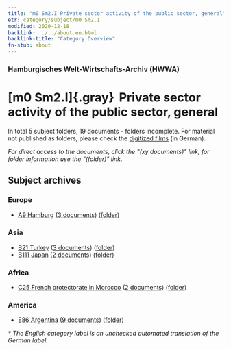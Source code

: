 ```yaml
---
title: "m0 Sm2.I Private sector activity of the public sector, general"
etr: category/subject/m0 Sm2.I
modified: 2020-12-18
backlink: ../../about.en.html
backlink-title: "Category Overview"
fn-stub: about
---
```


### Hamburgisches Welt-Wirtschafts-Archiv (HWWA)
# [m0 Sm2.I]{.gray}&#8201; Private sector activity of the public sector, general&#160; 





In total 5 subject folders, 19 documents - folders incomplete.
For material not published as folders, please check the [digitized films](/film/h1_sh) (in German).

_For direct access to the documents, click the "(xy documents)" link, for folder information use the "(folder)" link._

## Subject archives



### Europe

- [A9 Hamburg](../../../geo/about.en.html#A9) (<a href="https://dfg-viewer.de/show/?tx_dlf[id]=https://pm20.zbw.eu/mets/sh/1409xx/140905/1449xx/144909/public.mets.en.xml" target="_blank">3 documents</a>) ([folder](http://purl.org/pressemappe20/folder/sh/140905,144909))

### Asia

- [B21 Turkey](../../../geo/about.en.html#B21) (<a href="https://dfg-viewer.de/show/?tx_dlf[id]=https://pm20.zbw.eu/mets/sh/1411xx/141111/1449xx/144909/public.mets.en.xml" target="_blank">3 documents</a>) ([folder](http://purl.org/pressemappe20/folder/sh/141111,144909))
- [B111 Japan](../../../geo/about.en.html#B111) (<a href="https://dfg-viewer.de/show/?tx_dlf[id]=https://pm20.zbw.eu/mets/sh/1412xx/141272/1449xx/144909/public.mets.en.xml" target="_blank">2 documents</a>) ([folder](http://purl.org/pressemappe20/folder/sh/141272,144909))

### Africa

- [C25 French protectorate in Morocco](../../../geo/about.en.html#C25) (<a href="https://dfg-viewer.de/show/?tx_dlf[id]=https://pm20.zbw.eu/mets/sh/1413xx/141358/1449xx/144909/public.mets.en.xml" target="_blank">2 documents</a>) ([folder](http://purl.org/pressemappe20/folder/sh/141358,144909))

### America

- [E86 Argentina](../../../geo/about.en.html#E86) (<a href="https://dfg-viewer.de/show/?tx_dlf[id]=https://pm20.zbw.eu/mets/sh/1416xx/141692/1449xx/144909/public.mets.en.xml" target="_blank">9 documents</a>) ([folder](http://purl.org/pressemappe20/folder/sh/141692,144909))


_* The English category label is an unchecked automated translation of the German label._


